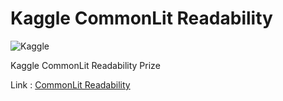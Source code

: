 # Kaggle CommonLit Readability

![Kaggle](https://img.shields.io/badge/kaggle-compete-blue.svg)

Kaggle CommonLit Readability Prize

Link : [CommonLit Readability](https://www.kaggle.com/c/commonlitreadabilityprize/overview)